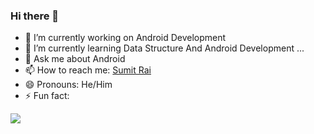 ### Hi there 👋


- 🔭 I’m currently working on Android Development
- 🌱 I’m currently learning Data Structure And Android Development ...
- 💬 Ask me about Android
- 📫 How to reach me: <a href="https://www.linkedin.com/in/sumit-rai-a494b01ba/">Sumit Rai</a> 
- 😄 Pronouns: He/Him
- ⚡ Fun fact: 
<img src = "https://github-readme-stats.vercel.app/api?username=Sumit2607&&show_icons=true&title_color=ffffff&icon_color=bb2acf&text_color=daf7dc&bg_color=151515">

